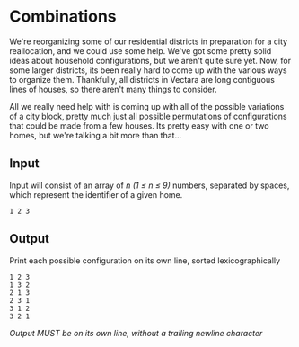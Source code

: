 # Combinations

We're reorganizing some of our residential districts in preparation for a city reallocation, and we could use some help. We've got some pretty solid ideas about household configurations, but we aren't quite sure yet. Now, for some larger districts, its been really hard to come up with the various ways to organize them. Thankfully, all districts in Vectara are long contiguous lines of houses, so there aren't many things to consider.

All we really need help with is coming up with all of the possible variations of a city block, pretty much just all possible permutations of configurations that could be made from a few houses. Its pretty easy with one or two homes, but we're talking a bit more than that...

## Input

Input will consist of an array of _n (1 ≤ n ≤ 9)_ numbers, separated by spaces, which represent the identifier of a given home.

```
1 2 3
```

## Output

Print each possible configuration on its own line, sorted lexicographically

```
1 2 3
1 3 2
2 1 3
2 3 1
3 1 2
3 2 1
```

_Output MUST be on its own line, without a trailing newline character_
